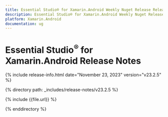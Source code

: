 ```yaml
---
title: Essential Studio® for Xamarin.Android Weekly Nuget Release Release Notes  
description: Essential Studio® for Xamarin.Android Weekly Nuget Release Release Notes  
platform: Xamarin.Android
documentation: ug
---
```


# Essential Studio<sup>®</sup> for Xamarin.Android  Release Notes  

{% include release-info.html date="November 23, 2023"  version="v23.2.5" %} 

{% directory path: _includes/release-notes/v23.2.5 %}

{% include {{file.url}} %}

{% enddirectory %}